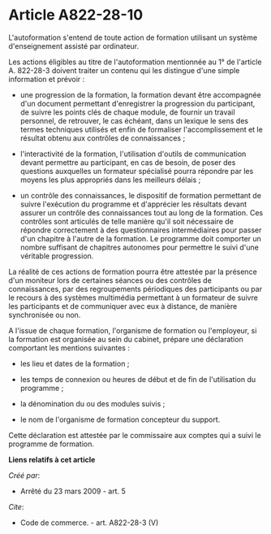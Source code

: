 # Article A822-28-10

L'autoformation s'entend de toute action de formation utilisant un système d'enseignement assisté par ordinateur. 

Les actions éligibles au titre de l'autoformation mentionnée au 1° de l'article A. 822-28-3 doivent traiter un contenu qui
les distingue d'une simple information et prévoir :

- une progression de la formation, la formation devant être accompagnée d'un document permettant d'enregistrer la progression
du participant, de suivre les points clés de chaque module, de fournir un travail personnel, de retrouver, le cas échéant,
dans un lexique le sens des termes techniques utilisés et enfin de formaliser l'accomplissement et le résultat obtenu aux
contrôles de connaissances ;

- l'interactivité de la formation, l'utilisation d'outils de communication devant permettre au participant, en cas de besoin,
de poser des questions auxquelles un formateur spécialisé pourra répondre par les moyens les plus appropriés dans les
meilleurs délais ;

- un contrôle des connaissances, le dispositif de formation permettant de suivre l'exécution du programme et d'apprécier les
résultats devant assurer un contrôle des connaissances tout au long de la formation. Ces contrôles sont articulés de telle
manière qu'il soit nécessaire de répondre correctement à des questionnaires intermédiaires pour passer d'un chapitre à
l'autre de la formation. Le programme doit comporter un nombre suffisant de chapitres autonomes pour permettre le suivi d'une
véritable progression. 

La réalité de ces actions de formation pourra être attestée par la présence d'un moniteur lors de certaines séances ou des
contrôles de connaissances, par des regroupements périodiques des participants ou par le recours à des systèmes multimédia
permettant à un formateur de suivre les participants et de communiquer avec eux à distance, de manière synchronisée ou non.

A l'issue de chaque formation, l'organisme de formation ou l'employeur, si la formation est organisée au sein du cabinet,
prépare une déclaration comportant les mentions suivantes :

- les lieu et dates de la formation ;

- les temps de connexion ou heures de début et de fin de l'utilisation du programme ;

- la dénomination du ou des modules suivis ;

- le nom de l'organisme de formation concepteur du support. 

Cette déclaration est attestée par le commissaire aux comptes qui a suivi le programme de formation.

**Liens relatifs à cet article**

_Créé par_:

  - Arrêté du 23 mars 2009 - art. 5

_Cite_:

  - Code de commerce. - art. A822-28-3 (V)
